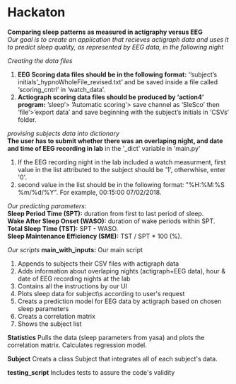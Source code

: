 # Hackaton
**Comparing sleep patterns as measured in actigraphy versus EEG**<br />
_Our goal is to create an application that recieves actigraph data and uses it to predict sleep quality, as represented by EEG data, in the following night_   

_Creating the data files_
1. **EEG Scoring data files should be in the following format:** ‘’subject’s initials’_hypnoWholeFile_revised.txt’ and be saved inside a file called ‘scoring_cntrl’ in ‘watch_data’.
2. **Actiograph scoring data files should be produced by ‘action4’ program:** ’sleep’> ’Automatic scoring’> save channel as ‘SleSco’ then ‘file’>’export data’ and save beginning with the subject’s initials in ‘CSVs’ folder.

_provising subjects data into dictionary_<br />
**The user has to submit whether there was an overlaping night, and date and time of EEG recording in lab** in the '_dict' variable in 'main.py'
1. If the EEG recording night in the lab included a watch measurment, first value in the list attributed to the subject should be '1', otherwhise, enter '0'.
2. second value in the list should be in the following format: "%H:%M:%S %m/%d/%Y". For example, 00:15:00 07/02/2018.

_Our predicting parameters:_<br />
**Sleep Period Time (SPT):** duration from first to last period of sleep.<br />
**Wake After Sleep Onset (WASO):** duration of wake periods within SPT.<br />
**Total Sleep Time (TST):** SPT - WASO.<br />
**Sleep Maintenance Efficiency (SME):** TST / SPT * 100 (%).

_Our scripts_
**main_with_inputs:** Our main script 
1. Appends to subjects their CSV files with actigraph data 
2. Adds information about overlaping nights (actigraph+EEG data), hour & date of EEG recording nights at the lab 
3. Contains all the instructions by our UI
4. Plots sleep data for subject\s according to user's request
5. Creats a prediction model for EEG data by actigraph based on chosen sleep 
    parameters
6. Creats a correlation matrix
7. Shows the subject list

**Statistics** Pulls the data (sleep parameters from yasa) and plots the correlation matrix. Calculates regression model.

**Subject** Creats a class Subject that integrates all of each subject's data. 

**testing_script** Includes tests to assure the code's validity